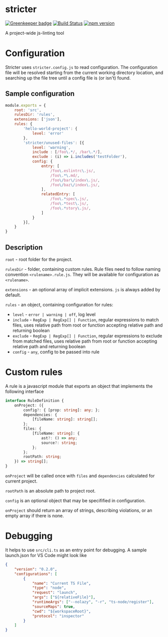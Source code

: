 # stricter

[![Greenkeeper badge](https://badges.greenkeeper.io/stricter/stricter.svg)](https://greenkeeper.io/)
[![Build Status](https://travis-ci.org/stricter/stricter.svg?branch=master)](https://travis-ci.org/stricter/stricter)
[![npm version](https://img.shields.io/npm/v/stricter.svg?style=flat-square)](https://www.npmjs.com/package/stricter)

A project-wide js-linting tool

# Configuration
Stricter uses `stricter.config.js` to read configuration.
The configuration file will be resolved starting from the current working directory location, and searching up the file tree until a config file is (or isn't) found.

## Sample configuration
```javascript
module.exports = {
    root: 'src',
    rulesDir: 'rules',
    extensions: ['json'],
    rules: {
        'hello-world-project': {
            level: 'error'
        },
        'stricter/unused-files': [{
            level: 'warning',
            include : [/foo\.*/, /bar\.*/],
            exclude : (i) => i.includes('testFolder'),
            config: {
                entry: [
                    /foo\.eslintrc\.js/,
                    /foo\.*\.md/,
                    /foo\/bar\/index\.js/,
                    /foo\/baz\/index\.js/,
                ],
                relatedEntry: [
                    /foo\.*spec\.js/,
                    /foo\.*test\.js/,
                    /foo\.*story\.js/,
                ]
            }
        }],
    }
}

```

## Description
`root` - root folder for the project.

`rulesDir` - folder, containing custom rules. Rule files need to follow naming convention `<rulename>.rule.js`. They will be available for configuration as `<rulename>`.

`extensions` - an optional array of implicit extensions. `js` is always added by default. 

`rules` - an object, containing configuration for rules:
  - `level` - `error | warning | off`, log level
  - `include` - `RegExp | RegExp[] | Function`, regular expressions to match files, uses relative path from root or function accepting relative path and returning boolean
  - `exclude` - `RegExp | RegExp[] | Function`, regular expressions to exclude from matched files, uses relative path from root or function accepting relative path and returning boolean
  - `config` - `any`, config to be passed into rule

# Custom rules
A rule is a javascript module that exports an object that implements the following interface
```typescript
interface RuleDefinition {
    onProject: ({
        config?: { [prop: string]: any; };
        dependencies: {
            [fileName: string]: string[];
        };
        files: {
            [fileName: string]: {
                ast?: () => any;
                source?: string;
            };
        };
        rootPath: string;
    }) => string[];
}
```
`onProject` will be called once with `files` and `dependencies` calculated for current project.

`rootPath` is an absolute path to project root.

`config` is an optional object that may be specifified in configuration.

`onProject` should return an array of strings, describing violations, or an empty array if there is none.

# Debugging
It helps to use `src/cli.ts` as an entry point for debugging.
A sample launch.json for VS Code might look like
```json
{
    "version": "0.2.0",
    "configurations": [
        {
            "name": "Current TS File",
            "type": "node",
            "request": "launch",
            "args": ["${relativeFile}"],
            "runtimeArgs": ["--nolazy", "-r", "ts-node/register"],
            "sourceMaps": true,
            "cwd": "${workspaceRoot}",
            "protocol": "inspector"
        }
    ]
}
```
